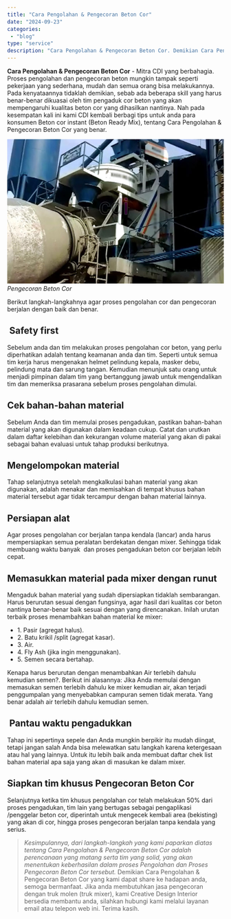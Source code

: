 ```yaml
---
title: "Cara Pengolahan & Pengecoran Beton Cor"
date: "2024-09-23"
categories:
 - "blog"
type: "service"
description: "Cara Pengolahan & Pengecoran Beton Cor. Demikian Cara Pengolahan & Pengecoran Beton Cor yang kami dapat share ke hadapan anda, semoga bermanfaat. Jika anda m..."
---
```


**Cara Pengolahan & Pengecoran Beton Cor** - Mitra CDI yang berbahagia. Proses pengolahan dan pengecoran beton mungkin tampak seperti pekerjaan yang sederhana, mudah dan semua orang bisa melakukannya. Pada kenyataannya tidaklah demikian, sebab ada beberapa skill yang harus benar-benar dikuasai oleh tim pengaduk cor beton yang akan mempengaruhi kualitas beton cor yang dihasilkan nantinya. Nah pada kesempatan kali ini kami CDI kembali berbagi tips untuk anda para konsumen Beton cor instant (Beton Ready Mix), tentang Cara Pengolahan & Pengecoran Beton Cor yang benar.

![Pengecoran Beton Cor](/images/blog/pengolahan-beton-cor.jpg)
*Pengecoran Beton Cor*

Berikut langkah-langkahnya agar proses pengolahan cor dan pengecoran berjalan dengan baik dan benar.

 ##  Safety first

Sebelum anda dan tim melakukan proses pengolahan cor beton, yang perlu diperhatikan adalah tentang keamanan anda dan tim. Seperti untuk semua tim kerja harus mengenakan helmet pelindung kepala, masker debu, pelindung mata dan sarung tangan. Kemudian menunjuk satu orang untuk menjadi pimpinan dalam tim yang bertanggung jawab untuk mengendalikan tim dan memeriksa prasarana sebelum proses pengolahan dimulai.

 ## Cek bahan-bahan material

Sebelum Anda dan tim memulai proses pengadukan, pastikan bahan-bahan material yang akan digunakan dalam keadaan cukup. Catat dan urutkan dalam daftar kelebihan dan kekurangan volume material yang akan di pakai sebagai bahan evaluasi untuk tahap produksi berikutnya.

 ## Mengelompokan material

Tahap selanjutnya setelah mengkalkulasi bahan material yang akan digunakan, adalah menakar dan memisahkan di tempat khusus bahan material tersebut agar tidak tercampur dengan bahan material lainnya.

 ## Persiapan alat

Agar proses pengolahan cor berjalan tanpa kendala (lancar) anda harus mempersiapkan semua peralatan berdekatan dengan mixer. Sehingga tidak membuang waktu banyak  dan proses pengadukan beton cor berjalan lebih cepat.

 ## Memasukkan material pada mixer dengan runut

Mengaduk bahan material yang sudah dipersiapkan tidaklah sembarangan. Harus berurutan sesuai dengan fungsinya, agar hasil dari kualitas cor beton nantinya benar-benar baik sesuai dengan yang direncanakan. Inilah urutan terbaik proses menambahkan bahan material ke mixer:

- 1\. Pasir (agregat halus).
- 2\. Batu krikil /split (agregat kasar).
- 3\. Air.
- 4\. Fly Ash (jika ingin menggunakan).
- 5\. Semen secara bertahap.

Kenapa harus berurutan dengan menambahkan Air terlebih dahulu kemudian semen?. Berikut ini alasannya: Jika Anda memulai dengan memasukan semen terlebih dahulu ke mixer kemudian air, akan terjadi penggumpalan yang menyebabkan campuran semen tidak merata. Yang benar adalah air terlebih dahulu kemudian semen.

 ##  Pantau waktu pengadukkan

Tahap ini sepertinya sepele dan Anda mungkin berpikir itu mudah diingat, tetapi jangan salah Anda bisa melewatkan satu langkah karena ketergesaan atau hal yang lainnya. Untuk itu lebih baik anda membuat daftar chek list bahan material apa saja yang akan di masukan ke dalam mixer.

 ## Siapkan tim khusus Pengecoran Beton Cor

Selanjutnya ketika tim khusus pengolahan cor telah melakukan 50% dari proses pengadukan, tim lain yang bertugas sebagai pengaplikasi /penggelar beton cor, diperintah untuk mengecek kembali area (bekisting) yang akan di cor, hingga proses pengecoran berjalan tanpa kendala yang serius.

> _Kesimpulannya, dari langkah-langkah yang kami paparkan diatas tentang Cara Pengolahan & Pengecoran Beton Cor adalah perencanaan yang matang serta tim yang solid, yang akan menentukan keberhasilan dalam proses Pengolahan dan Proses Pengecoran Beton Cor tersebut._
Demikian Cara Pengolahan & Pengecoran Beton Cor yang kami dapat share ke hadapan anda, semoga bermanfaat. Jika anda membutuhkan jasa pengecoran dengan truk molen (truk mixer), kami Creative Design Interior bersedia membantu anda, silahkan hubungi kami melalui layanan email atau telepon web ini. Terima kasih.

